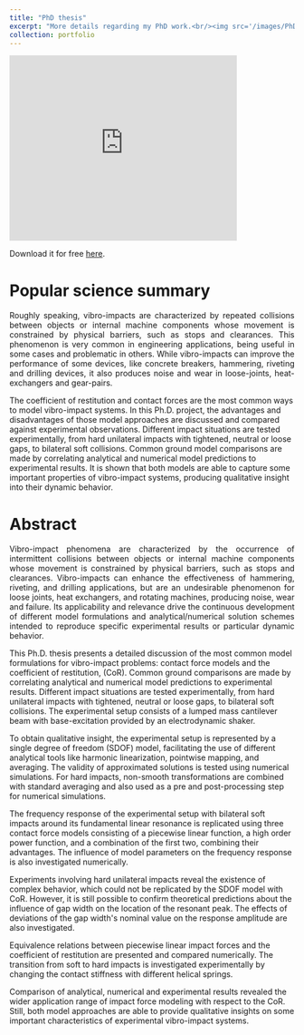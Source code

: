 ```yaml
---
title: "PhD thesis"
excerpt: "More details regarding my PhD work.<br/><img src='/images/PhD_slides.gif'>"
collection: portfolio
---
```


<style>
    .responsive-wrap iframe{ max-width: 100%;}
</style>

<div class="responsive-wrap">
    <iframe src="https://onedrive.live.com/embed?cid=B7FE94897B491732&resid=B7FE94897B491732%21763&authkey=AIWPMztU28zvF9U&em=2" width="402" height="327" frameborder="0" scrolling="no" allowfullscreen="true" mozallowfullscreen="true" webkitallowfullscreen="true"></iframe>    
</div>

Download it for free [here](https://doi.org/10.11581/dtu:00000042).

Popular science summary
======
<p align="justify">
Roughly speaking, vibro-impacts are characterized by repeated collisions between objects or internal machine components whose movement is constrained by physical barriers, such as stops and clearances. This phenomenon is very common in engineering applications, being useful in some cases and problematic in others. While vibro-impacts can improve the performance of some devices, like concrete breakers, hammering, riveting and drilling devices, it also produces noise and wear in loose-joints, heat-exchangers and gear-pairs.

The coefficient of restitution and contact forces are the most common ways to model vibro-impact systems. In this Ph.D. project, the advantages and disadvantages of those model approaches are discussed and compared against experimental observations. Different impact situations are tested experimentally, from hard unilateral impacts with tightened, neutral or loose gaps, to bilateral soft collisions. Common ground model comparisons are made by correlating analytical and numerical model predictions to experimental results. It is shown that both models are able to capture some important properties of vibro-impact systems, producing qualitative insight into their dynamic behavior.
</p>

Abstract
======
<p align="justify">
Vibro-impact phenomena are characterized by the occurrence of intermittent collisions between objects or internal machine components whose movement is constrained by physical barriers, such as stops and clearances. Vibro-impacts can enhance the effectiveness of hammering, riveting, and drilling applications, but are an undesirable phenomenon for loose joints, heat exchangers, and rotating machines, producing noise, wear and failure. Its applicability and relevance drive the continuous development of different model formulations and analytical/numerical solution schemes intended to reproduce specific experimental results or particular dynamic behavior.

This Ph.D. thesis presents a detailed discussion of the most common model formulations for vibro-impact problems: contact force models and the coefficient of restitution, (CoR). Common ground comparisons are made by correlating analytical and numerical model predictions to experimental results. Different impact situations are tested experimentally, from hard unilateral impacts with tightened, neutral or loose gaps, to bilateral soft collisions. The experimental setup consists of a lumped mass cantilever beam with base-excitation provided by an electrodynamic shaker.

To obtain qualitative insight, the experimental setup is represented by a single degree of freedom (SDOF) model, facilitating the use of different analytical tools like harmonic linearization, pointwise mapping, and averaging. The validity of approximated solutions is tested using numerical simulations. For hard impacts, non-smooth transformations are combined with standard averaging and also used as a pre and post-processing step for numerical simulations.

The frequency response of the experimental setup with bilateral soft impacts around its fundamental linear resonance is replicated using three contact force models consisting of a piecewise linear function, a high order power function, and a combination of the first two, combining their advantages. The influence of model parameters on the frequency response is also investigated numerically.

Experiments involving hard unilateral impacts reveal the existence of complex behavior, which could not be replicated by the SDOF model with CoR. However, it is still possible to confirm theoretical predictions about the influence of gap width on the location of the resonant peak. The effects of deviations of the gap width's nominal value on the response amplitude are also investigated.

Equivalence relations between piecewise linear impact forces and the coefficient of restitution are presented and compared numerically. The transition from soft to hard impacts is investigated experimentally by changing the contact stiffness with different helical springs.

Comparison of analytical, numerical and experimental results revealed the wider application range of impact force modeling with respect to the CoR. Still, both model approaches are able to provide qualitative insights on some important characteristics of experimental vibro-impact systems.
</p>